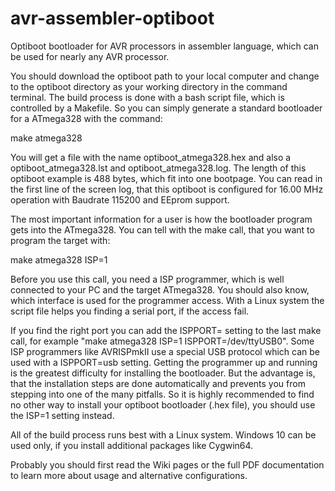 # avr-assembler-optiboot

Optiboot bootloader for AVR processors in assembler language, which can be used  for nearly any AVR processor.

You should download the optiboot path to your local computer and change to the optiboot
directory as your working directory in the command terminal.
The build process is done with a bash script file, which is controlled by a Makefile.
So you can simply generate a standard bootloader for a ATmega328 with the command:

make atmega328

You will get a file with the name optiboot_atmega328.hex and also a optiboot_atmega328.lst and optiboot_atmega328.log.
The length of this optiboot example is 488 bytes, which fit into one bootpage.
You can read in the first line of the screen log, that this optiboot is configured 
for 16.00 MHz operation with Baudrate 115200 and EEprom support.

The most important information for a user is how the bootloader program gets into the ATmega328. 
You can tell with the make call, that you want to program the target with:

make atmega328 ISP=1

Before you use this call, you need a ISP programmer, which is well connected to your PC and the target ATmega328.
You should also know, which interface is used for the programmer access.
With a Linux system the script file helps you finding a serial port, if the access fail.

If you find the right port you can add the ISPPORT= setting to the last make call,
for example "make atmega328 ISP=1 ISPPORT=/dev/ttyUSB0".
Some ISP programmers like AVRISPmkII use a special USB protocol which can be used with a ISPPORT=usb setting.
Getting the programmer up and running is the greatest difficulty for installing the bootloader.
But the advantage is, that the installation steps are done automatically 
and prevents you from stepping into one of the many pitfalls.
So it is highly recommended to find no other way to install your optiboot bootloader (.hex file),
you should use the ISP=1 setting instead.

All of the build process runs best with a Linux system.
Windows 10 can be used only, if you install additional packages like Cygwin64.

Probably you should first read the Wiki pages or the full PDF documentation to learn more about
usage and alternative configurations.

